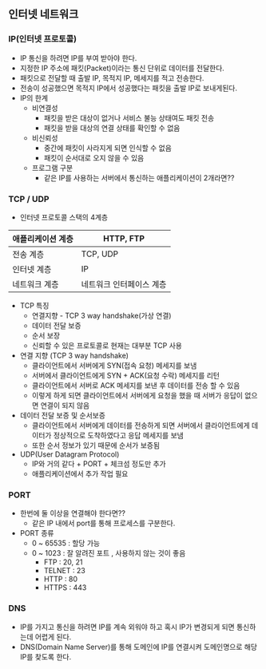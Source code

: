 ## 인터넷 네트워크

### IP(인터넷 프로토콜)

- IP 통신을 하려면 IP를 부여 받아야 한다.
- 지정한 IP 주소에 패킷(Packet)이라는 통신 단위로 데이터를 전달한다.
- 패킷으로 전달할 때 출발 IP, 목적지 IP, 메세지를 적고 전송한다.
- 전송이 성공했으면 목적지 IP에서 성공했다는 패킷을 출발 IP로 보내게된다.
- IP의 한계
    - 비연결성
        - 패킷을 받은 대상이 없거나 서비스 불능 상태여도 패킷 전송
        - 패킷을 받을 대상의 연결 상태를 확인할 수 없음
    - 비신뢰성
        - 중간에 패킷이 사라지게 되면 인식할 수 없음
        - 패킷이 순서대로 오지 않을 수 있음
    - 프로그램 구분
        - 같은 IP를 사용하는 서버에서 통신하는 애플리케이션이 2개라면??

### TCP / UDP

- 인터넷 프로토콜 스택의 4계층

| 애플리케이션 계층 | HTTP, FTP |
| --- | --- |
| 전송 계층 | TCP, UDP |
| 인터넷 계층 | IP |
| 네트워크 계층 | 네트워크 인터페이스 계층 |

- TCP 특징
    - 연결지향 - TCP 3 way handshake(가상 연결)
    - 데이터 전달 보증
    - 순서 보장
    - 신뢰할 수 있은 프로토콜로 현재는 대부분 TCP 사용
- 연결 지향 (TCP 3 way handshake)
    - 클라이언트에서 서버에게 SYN(접속 요청) 메세지를 보냄
    - 서버에서 클라이언트에게 SYN + ACK(요청 수락) 메세지를 리턴
    - 클라이언트에서 서버로 ACK 메세지를 보낸 후 데이터를 전송 할 수 있음
    - 이렇게 하게 되면 클라이언트에서 서버에게 요청을 했을 때 서버가 응답이 없으면 연결이 되지 않음
- 데이터 전달 보증 및 순서보증
    - 클라이언트에서 서버에게 데이터를 전송하게 되면 서버에서 클라이언트에게 데이터가 정상적으로 도착하였다고 응답 메세지를 보냄
    - 또한 순서 정보가 있기 때문에 순서가 보증됨
- UDP(User Datagram Protocol)
    - IP와 거의 같다 + PORT + 체크섬 정도만 추가
    - 애플리케이션에서 추가 작업 필요

### PORT

- 한번에 둘 이상을 연결해야 한다면??
    - 같은 IP 내에서 port를 통해 프로세스를 구분한다.
- PORT 종류
    - 0 ~ 65535 : 할당 가능
    - 0 ~ 1023 : 잘 알려진 포트 , 사용하지 않는 것이 좋음
        - FTP : 20, 21
        - TELNET : 23
        - HTTP : 80
        - HTTPS : 443

### DNS

- IP를 가지고 통신을 하려면 IP를 계속 외워야 하고 혹시 IP가 변경되게 되면 통신하는데 어렵게 된다.
- DNS(Domain Name Server)를 통해 도메인에 IP를 연결시켜 도메인명으로 해당 IP를 찾도록 한다.